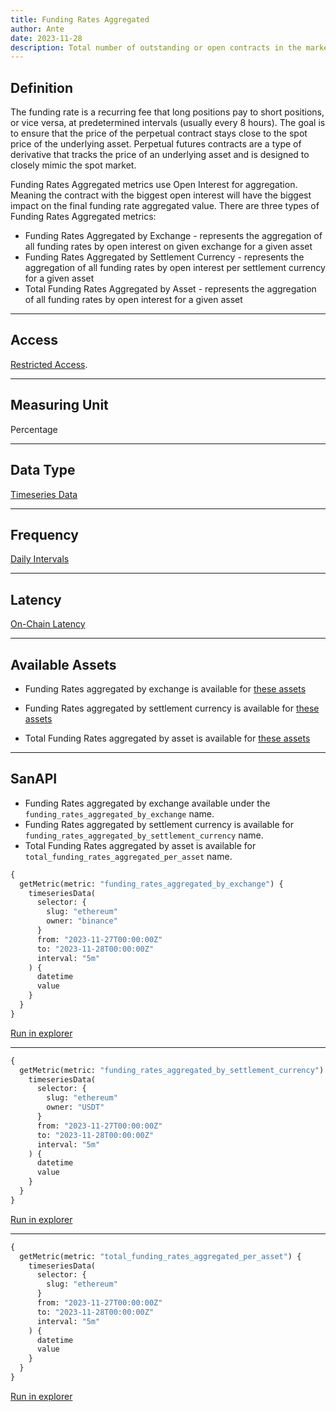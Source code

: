 ```yaml
---
title: Funding Rates Aggregated
author: Ante
date: 2023-11-28
description: Total number of outstanding or open contracts in the market.
---
```


## Definition
The funding rate is a recurring fee that long positions pay to short positions, or vice versa, at predetermined intervals (usually every 8 hours). The goal is to ensure that the price of the perpetual contract stays close to the spot price of the underlying asset.
Perpetual futures contracts are a type of derivative that tracks the price of an underlying asset and is designed to closely mimic the spot market.

Funding Rates Aggregated metrics use Open Interest for aggregation. Meaning the contract  with the biggest open interest will have the biggest impact on the final funding rate aggregated value.
There are three types of Funding Rates Aggregated metrics:
- Funding Rates Aggregated by Exchange - represents the aggregation of all funding rates by open interest on given exchange for a given asset
- Funding Rates Aggregated by Settlement Currency - represents the aggregation of all funding rates by open interest per settlement currency for a given asset
- Total Funding Rates Aggregated by Asset - represents the aggregation of all funding rates by open interest for a given asset
---

## Access

[Restricted Access](/metrics/details/access#restricted-access).

---

## Measuring Unit

Percentage

---

## Data Type

[Timeseries Data](/metrics/details/data-type#timeseries-data)

---

## Frequency

[Daily Intervals](/metrics/details/frequency#five-minute-freqency)

---

## Latency

[On-Chain Latency](/metrics/details/latency#funding-rates-latency)

---

## Available Assets

- Funding Rates aggregated by exchange is available for [these
  assets](<https://api.santiment.net/graphiql?variables=&query=%7B%0A%20%20getMetric(metric%3A%20%22funding_rates_aggregated_by_exchange%22)%20%7B%0A%20%20%20%20metadata%20%7B%0A%20%20%20%20%20%20availableSlugs%0A%20%20%20%20%7D%0A%20%20%7D%0A%7D%0A>)

- Funding Rates aggregated by settlement currency is available for [these
  assets](<https://api.santiment.net/graphiql?variables=&query=%7B%0A%20%20getMetric(metric%3A%20%22funding_rates_aggregated_by_settlement_currency%22)%20%7B%0A%20%20%20%20metadata%20%7B%0A%20%20%20%20%20%20availableSlugs%0A%20%20%20%20%7D%0A%20%20%7D%0A%7D%0A>)

- Total Funding Rates aggregated by asset is available for [these
  assets](<https://api.santiment.net/graphiql?variables=&query=%7B%0A%20%20getMetric(metric%3A%20%22total_funding_rates_aggregated_per_asset%22)%20%7B%0A%20%20%20%20metadata%20%7B%0A%20%20%20%20%20%20availableSlugs%0A%20%20%20%20%7D%0A%20%20%7D%0A%7D%0A>)
---

## SanAPI

- Funding Rates aggregated by exchange available under the `funding_rates_aggregated_by_exchange` name.
- Funding Rates aggregated by settlement currency is available for  `funding_rates_aggregated_by_settlement_currency` name.
- Total Funding Rates aggregated by asset is available for `total_funding_rates_aggregated_per_asset` name.

```graphql
{
  getMetric(metric: "funding_rates_aggregated_by_exchange") {
    timeseriesData(
      selector: {
        slug: "ethereum"
        owner: "binance"
      }
      from: "2023-11-27T00:00:00Z"
      to: "2023-11-28T00:00:00Z"
      interval: "5m"
    ) {
      datetime
      value
    }
  }
}
```

[Run in
explorer](<https://api.santiment.net/graphiql?query=%7B%0A%20%20getMetric(metric%3A%20%22funding_rates_aggregated_by_exchange%22)%20%7B%0A%20%20%20%20timeseriesData(%0A%20%20%20%20%20%20selector%3A%20%7B%0A%20%20%20%20%20%20%20%20slug%3A%20%22ethereum%22%0A%20%20%20%20%20%20%20%20owner%3A%20%22binance%22%0A%20%20%20%20%20%20%7D%0A%20%20%20%20%20%20from%3A%20%222023-11-27T00%3A00%3A00Z%22%0A%20%20%20%20%20%20to%3A%20%222023-11-28T00%3A00%3A00Z%22%0A%20%20%20%20%20%20interval%3A%20%225m%22%0A%20%20%20%20)%20%7B%0A%20%20%20%20%20%20datetime%0A%20%20%20%20%20%20value%0A%20%20%20%20%7D%0A%20%20%7D%0A%7D>)

---

```graphql
{
  getMetric(metric: "funding_rates_aggregated_by_settlement_currency") {
    timeseriesData(
      selector: {
        slug: "ethereum"
        owner: "USDT"
      }
      from: "2023-11-27T00:00:00Z"
      to: "2023-11-28T00:00:00Z"
      interval: "5m"
    ) {
      datetime
      value
    }
  }
}
```

[Run in
explorer](<https://api.santiment.net/graphiql?query=%7B%0A%20%20getMetric(metric%3A%20%22funding_rates_aggregated_by_settlement_currency%22)%20%7B%0A%20%20%20%20timeseriesData(%0A%20%20%20%20%20%20selector%3A%20%7B%0A%20%20%20%20%20%20%20%20slug%3A%20%22ethereum%22%0A%20%20%20%20%20%20%20%20owner%3A%20%22USDT%22%0A%20%20%20%20%20%20%7D%0A%20%20%20%20%20%20from%3A%20%222023-11-27T00%3A00%3A00Z%22%0A%20%20%20%20%20%20to%3A%20%222023-11-28T00%3A00%3A00Z%22%0A%20%20%20%20%20%20interval%3A%20%225m%22%0A%20%20%20%20)%20%7B%0A%20%20%20%20%20%20datetime%0A%20%20%20%20%20%20value%0A%20%20%20%20%7D%0A%20%20%7D%0A%7D>)


---

```graphql
{
  getMetric(metric: "total_funding_rates_aggregated_per_asset") {
    timeseriesData(
      selector: {
        slug: "ethereum"
      }
      from: "2023-11-27T00:00:00Z"
      to: "2023-11-28T00:00:00Z"
      interval: "5m"
    ) {
      datetime
      value
    }
  }
}
```

[Run in
explorer](<https://api.santiment.net/graphiql?query=%7B%0A%20%20getMetric(metric%3A%20%22total_funding_rates_aggregated_per_asset%22)%20%7B%0A%20%20%20%20timeseriesData(%0A%20%20%20%20%20%20selector%3A%20%7B%0A%20%20%20%20%20%20%20%20slug%3A%20%22ethereum%22%0A%20%20%20%20%20%20%7D%0A%20%20%20%20%20%20from%3A%20%222023-11-27T00%3A00%3A00Z%22%0A%20%20%20%20%20%20to%3A%20%222023-11-28T00%3A00%3A00Z%22%0A%20%20%20%20%20%20interval%3A%20%225m%22%0A%20%20%20%20)%20%7B%0A%20%20%20%20%20%20datetime%0A%20%20%20%20%20%20value%0A%20%20%20%20%7D%0A%20%20%7D%0A%7D>)
